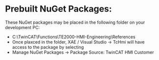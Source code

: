 # Prebuilt NuGet Packages: 

These NuGet packages may be placed in the following folder on your development PC:
- C:\TwinCAT\Functions\TE2000-HMI-Engineering\References
- Once plaxced in the folder, XAE / Visual Studio -> TcHmi will have access to the package by selecting 
- Manage NuGet Packages -> Package Source: TwinCAT HMI Customer


